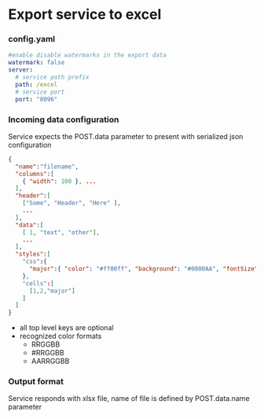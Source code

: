 # Export service to excel

### config.yaml

```yml
#enable disable watermarks in the export data
watermark: false
server:
  # service path prefix
  path: /excel
  # service port 
  port: "8096"

```

### Incoming data configuration

Service expects the POST.data parameter to present with serialized json configuration

```json
{
  "name":"filename",
  "columns":[
    { "width": 100 }, ...
  ],
  "header":[
    ["Some", "Header", "Here" ],
    ...
  ],
  "data":[
    [ 1, "text", "other"],
    ...
  ],
  "styles":[
    "css":{
      "major":{ "color": "#ff00ff", "background": "#0000AA", "fontSize": 14 }
    },
    "cells":[
      [1,2,"major"]
    ]
  ]
}
```

- all top level keys are optional
- recognized color formats
    - RRGGBB
    - #RRGGBB
    - AARRGGBB


### Output format

Service responds with xlsx file, name of file is defined by POST.data.name parameter